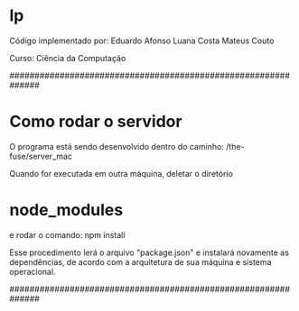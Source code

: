 # lp

Código implementado por:
    Eduardo Afonso
    Luana Costa
    Mateus Couto

Curso: Ciência da Computação

##############################################################
# Como rodar o servidor

O programa está sendo desenvolvido dentro do caminho:
    /the-fuse/server_mac

Quando for executada em outra máquina, deletar o diretório
# node_modules
e rodar o comando:
    npm install

Esse procedimento lerá o arquivo "package.json" e instalará novamente as dependências, de acordo com a arquitetura de sua máquina e sistema operacional.

##############################################################